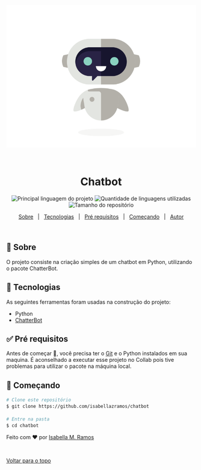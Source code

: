 <div align="center" id="top"> 
  <img src="./.github/robot.gif" alt="Chatbot" />

  &#xa0;

  <!-- <a href="https://chatbot.netlify.com">Demo</a> -->
</div>

<h1 align="center">Chatbot</h1>

<p align="center">
  <img alt="Principal linguagem do projeto" src="https://img.shields.io/github/languages/top/isabellazramos/chatbot?color=56BEB8">

  <img alt="Quantidade de linguagens utilizadas" src="https://img.shields.io/github/languages/count/isabellazramos/chatbot?color=56BEB8">

  <img alt="Tamanho do repositório" src="https://img.shields.io/github/repo-size/isabellazramos/chatbot?color=56BEB8">

  <!-- <img alt="Github issues" src="https://img.shields.io/github/issues/isabellazramos/chatbot?color=56BEB8" /> -->

  <!-- <img alt="Github forks" src="https://img.shields.io/github/forks/isabellazramos/chatbot?color=56BEB8" /> -->

  <!-- <img alt="Github stars" src="https://img.shields.io/github/stars/isabellazramos/chatbot?color=56BEB8" /> -->
</p>

<!-- Status -->

<!-- <h4 align="center"> 
	🚧  Chatbot 🚀 Em construção...  🚧
</h4> 

<hr> -->

<p align="center">
  <a href="#dart-sobre">Sobre</a> &#xa0; | &#xa0; 
  <a href="#rocket-tecnologias">Tecnologias</a> &#xa0; | &#xa0;
  <a href="#white_check_mark-pré-requesitos">Pré requisitos</a> &#xa0; | &#xa0;
  <a href="#checkered_flag-começando">Começando</a> &#xa0; | &#xa0;
  <a href="https://github.com/isabellazramos" target="_blank">Autor</a>
</p>

<br>

## :dart: Sobre ##

O projeto consiste na criação simples de um chatbot em Python, utilizando o pacote ChatterBot.

## :rocket: Tecnologias ##

As seguintes ferramentas foram usadas na construção do projeto:

- Python
- [ChatterBot](https://chatterbot.readthedocs.io/en/stable/index.html)

## :white_check_mark: Pré requisitos ##

Antes de começar :checkered_flag:, você precisa ter o [Git](https://git-scm.com) e o Python instalados em sua maquina. É aconselhado a executar esse projeto no Collab pois tive problemas para utilizar o pacote na máquina local.

## :checkered_flag: Começando ##

```bash
# Clone este repositório
$ git clone https://github.com/isabellazramos/chatbot

# Entre na pasta
$ cd chatbot
```

Feito com :heart: por <a href="https://github.com/isabellazramos" target="_blank">Isabella M. Ramos</a>

&#xa0;

<a href="#top">Voltar para o topo</a>
